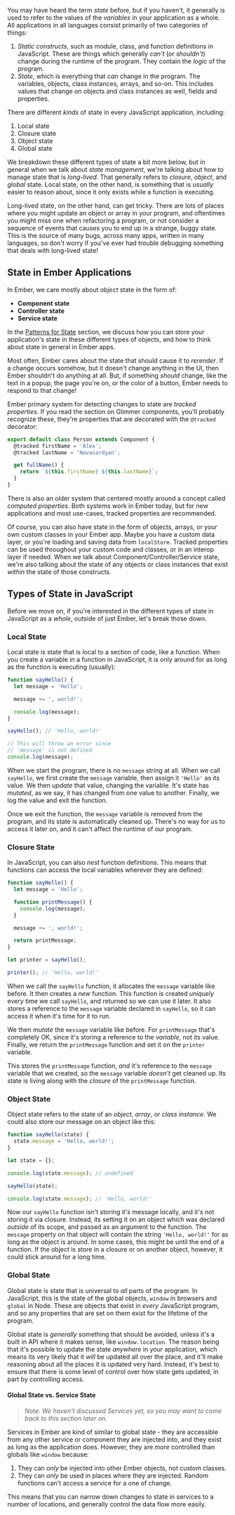 You may have heard the term _state_ before, but if you haven't, it generally is
used to refer to the values of the _variables_ in your application as a whole.
All applications in all languages consist primarily of two categories of things:

1. _Static constructs_, such as module, class, and function definitions in
   JavaScript. These are things which generally _can't_ (or _shouldn't_) change
   during the runtime of the program. They contain the _logic_ of the program.
2. _State_, which is everything that _can_ change in the program. The variables,
   objects, class instances, arrays, and so-on. This includes values that change
   _on_ objects and class instances as well, fields and properties.

There are different _kinds_ of state in every JavaScript application, including:

1. Local state
2. Closure state
3. Object state
4. Global state

We breakdown these different types of state a bit more below, but in general
when we talk about _state management_, we're talking about how to manage state
that is _long-lived_. That generally refers to _closure_, _object_, and _global_
state. Local state, on the other hand, is something that is _usually_ easier to
reason about, since it only exists while a function is executing.

Long-lived state, on the other hand, can get tricky. There are lots of places
where you might update an object or array in your program, and oftentimes you
might miss one when refactoring a program, or not consider a sequence of events
that causes you to end up in a strange, buggy state. This is the source of many
bugs, across many apps, written in many languages, so don't worry if you've ever
had trouble debugging something that deals with long-lived state!

## State in Ember Applications

In Ember, we care mostly about _object_ state in the form of:

- **Component state**
- **Controller state**
- **Service state**

In the [Patterns for State](./patterns-for-state) section, we discuss how you can store your
application's state in these different types of objects, and how to think about
state in general in Ember apps.

Most often, Ember cares about the state that should cause it to _rerender_. If a
change occurs somehow, but it doesn't change anything in the UI, then Ember
shouldn't do anything at all. But, if something _should_ change, like the text
in a popup, the page you're on, or the color of a button, Ember needs to respond
to that change!

Ember primary system for detecting changes to state are _tracked properties_.
If you read the section on Glimmer components, you'll probably recognize these,
they're properties that are decorated with the `@tracked` decorator:

```js
export default class Person extends Component {
  @tracked firstName = 'Alex';
  @tracked lastName = 'Navasardyan';

  get fullName() {
    return `${this.firstName} ${this.lastName}`;
  }
}
```

There is also an older system that centered mostly around a concept called
_computed properties_. Both systems work in Ember today, but for new
applications and most use-cases, tracked properties are recommended.

Of course, you can also have state in the form of objects, arrays, or your own
custom classes in your Ember app. Maybe you have a custom data layer, or you're
loading and saving data from `localStore`. Tracked properties can be used
throughout your custom code and classes, or in an interop layer if needed. When
we talk about Component/Controller/Service state, we're also talking about the
state of any objects or class instances that exist _within_ the state of those
constructs.

## Types of State in JavaScript

Before we move on, if you're interested in the different types of state in
JavaScript as a _whole_, outside of just Ember, let's break those down.

### Local State

Local state is state that is local to a section of code, like a function. When
you create a variable in a function in JavaScript, it is only around for as long
as the function is executing (usually):

```js
function sayHello() {
  let message = 'Hello';

  message += ', world!';

  console.log(message);
}

sayHello(); // 'Hello, world!'

// This will throw an error since
// 'message' is not defined
console.log(message);
```

When we start the program, there is no `message` string at all. When we call
`sayHello`, we first create the `message` variable, then assign it `'Hello'` as
its value. We then _update_ that value, changing the variable. It's state has
_mutated_, as we say, it has changed from one value to another. Finally, we log
the value and exit the function.

Once we exit the function, the `message` variable is removed from the program,
and its state is automatically cleaned up. There's no way for us to access it
later on, and it can't affect the runtime of our program.

### Closure State

In JavaScript, you can also _nest_ function definitions. This means that
functions can access the local variables wherever they are defined:

```js
function sayHello() {
  let message = 'Hello';

  function printMessage() {
    console.log(message);
  }

  message += ', world!';

  return printMessage;
}

let printer = sayHello();

printer(); // 'Hello, world!'
```

When we call the `sayHello` function, it allocates the `message` variable like
before. It then creates a _new_ function. This function is created _uniquely_
every time we call `sayHello`, and returned so we can use it later. It also
stores a reference to the `message` variable declared in `sayHello`, so it can
access it when it's time for it to run.

We then _mutate_ the `message` variable like before. For `printMessage` that's
completely OK, since it's storing a reference to the _variable_, not its value.
Finally, we return the `printMessage` function and set it on the `printer`
variable.

This stores the `printMessage` function, _and_ it's reference to the `message`
variable that we created, so the `message` variable _doesn't_ get cleaned up.
Its state is living along with the _closure_ of the `printMessage` function.

### Object State

Object state refers to the state of an _object_, _array_, or _class instance_.
We could also store our message on an object like this:

```js
function sayHello(state) {
  state.message = 'Hello, world!';
}

let state = {};

console.log(state.message); // undefined

sayHello(state);

console.log(state.message); // 'Hello, world!'
```

Now our `sayHello` function isn't storing it's message locally, and it's not
storing it via closure. Instead, its setting it on an object which was declared
_outside_ of its scope, and passed as an argument to the function. The `message`
property on that object will contain the string `'Hello, world!'` for as long
as the object is around. In some cases, this might be until the end of a
function. If the object is store in a closure or on another object, however, it
could stick around for a long time.

### Global State

Global state is state that is universal to _all_ parts of the program. In
JavaScript, this is the state of the global objects, `window` in browsers and
`global` in Node. These are objects that exist in _every_ JavaScript program,
and so any properties that are set on them exist for the lifetime of the
program.

Global state is _generally_ something that should be avoided, unless it's a
built in API where it makes sense, like `window.location`. The reason being that
it's possible to update the state _anywhere_ in your application, which means
its very likely that it _will_ be updated all over the place, and it'll make
reasoning about all the places it is updated very hard. Instead, it's best to
ensure that there is some level of control over how state gets updated, in part
by controlling access.

#### Global State vs. Service State

> _Note: We haven't discussed Services yet, so you may want to come back to this
> section later on._

Services in Ember are kind of similar to global state - they are accessible from
any other service or component they are injected into, and they exist as long as
the application does. However, they are _more_ controlled than globals like
`window` because:

1. They can _only_ be injected into other Ember objects, not custom classes.
2. They can _only_ be used in places where they are injected. Random functions
   can't access a service for a one of change.

This means that you can narrow down changes to state in services to a number of
locations, and generally control the data flow more easily.
